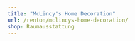 ```yaml
---
title: "McLincy's Home Decoration"
url: /renton/mclincys-home-decoration/
shop: Raumausstattung
---
```

